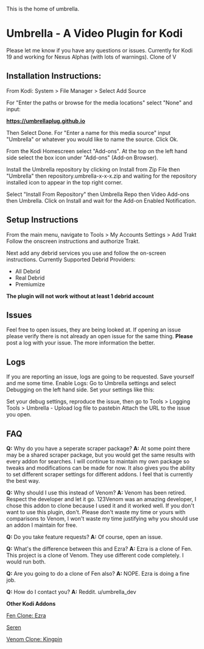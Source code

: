 This is the home of umbrella.

# Umbrella - A Video Plugin for Kodi

Please let me know if you have any questions or issues. 
Currently for Kodi 19 and working for Nexus Alphas (with lots of warnings).
Clone of V

## Installation Instructions:
From Kodi:
System > File Manager > Select Add Source

For "Enter the paths or browse for the media locations" select "None" and input:

**https://umbrellaplug.github.io**

Then Select Done. For "Enter a name for this media source" input "Umbrella" or whatever you would like to name the source.
Click Ok.

From the Kodi Homescreen select "Add-ons".
At the top on the left hand side select the box icon under "Add-ons" (Add-on Browser).

Install the Umbrella repository by clicking on Install from Zip File then "Umbrella" then repository.umbrella-x-x-x.zip and waiting for the repository installed icon to appear in the top right corner.

Select "Install From Repository" then Umbrella Repo then Video Add-ons then Umbrella. Click on Install and wait for the Add-on Enabled Notification.

## Setup Instructions

From the main menu, navigate to Tools > My Accounts Settings > Add Trakt
Follow the onscreen instructions and authorize Trakt.

Next add any debrid services you use and follow the on-screen instructions.
Currently Supported Debrid Providers:
- All Debrid
- Real Debrid
- Premiumize

**The plugin will not work without at least 1 debrid account**

## Issues
Feel free to open issues, they are being looked at.
If opening an issue please verify there is not already an open issue for the same thing.
**Please** post a log with your issue. The more information the better.

## Logs
If you are reporting an issue, logs are going to be requested. Save yourself and me some time.
Enable Logs: Go to Umbrella settings and select Debugging on the left hand side.
Set your settings like this:

Set your debug settings, reproduce the issue, then go to Tools > Logging Tools > Umbrella - Upload log file to pastebin
Attach the URL to the issue you open.

## FAQ

**Q:** Why do you have a seperate scraper package?
**A:** At some point there may be a shared scraper package, but you would get the same results with every addon for searches. I will continue to maintain my own package so tweaks and modifications can be made for now. It also gives you the ability to set different scraper settings for different addons. I feel that is currently the best way.


**Q:** Why should I use this instead of Venom?
**A:** Venom has been retired. Respect the developer and let it go. 123Venom was an amazing developer, I chose this addon to clone because I used it and it worked well. If you don't want to use this plugin, don't. Please don't waste my time or yours with comparisons to Venom, I won't waste my time justifying why you should use an addon I maintain for free.


**Q:** Do you take feature requests?
**A:** Of course, open an issue.


**Q:** What's the difference between this and Ezra?
**A:** Ezra is a clone of Fen. This project is a clone of Venom. They use different code completely. I would run both.


**Q:** Are you going to do a clone of Fen also?
**A:** NOPE. Ezra is doing a fine job.


**Q:** How do I contact you?
**A:** Reddit. u/umbrella_dev



**Other Kodi Addons**

[Fen Clone: Ezra](https://github.com/Ezra-Hubbard/)

[Seren](https://github.com/nixgates/)

[Venom Clone: Kingpin](https://github.com/Wilson-Fisk/kingpin)


